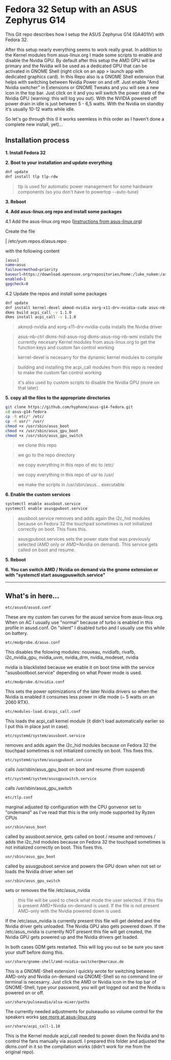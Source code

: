 # Fedora 32 Setup with an ASUS Zephyrus G14

This Git repo describes how I setup the ASUS Zephyrus G14 (GA401IV) with Fedora 32.

After this setup nearly everything seems to work really great.
In addition to the Kernel modules from asus-linux.org I made some scripts to enable and disable the Nvidia GPU. By default after this setup the AMD GPU will be primary and the Nvidia will be used as a dedicated GPU that can be activated in GNOME Shell (right click on an app > launch app with dedicated graphics card).
In this Repo also is a GNOME Shell extension that helps with switching between Nvidia Power on and off. Just enable "Amd Nvidia switcher" in Extensions or GNOME Tweaks and you will see a new icon in the top bar. Just click on it and you will switch the power state of the Nvidia GPU (warning: this will log you out).
With the NVIDIA powered off power drain in idle is just between 5 - 6,5 watts. With the Nvidia on standby it's usually 10-12 watts while idle.

So let's go through this (I it works seemless in this order as I haven't done a complete new install, yet)...

## Installation process

**1. Install Fedora 32**

**2. Boot to your installation and update everything**

```bash
dnf update
dnf install tlp tlp-rdw
```

> tlp is used for automatic power management for some hardware components (so you don't have to powertop --auto-tune)

**3. Reboot**

**4. Add asus-linux.org repo and install some packages**

4.1 Add the asus-linux.org repo ([Instructions from asus-linux.org](https://asus-linux.org/wiki/keyboard-leds-anime/))

Create the file

| /etc/yum.repos.d/asus.repo

with the following content

```bash
[asus]
name=asus
failovermethod=priority
baseurl=https://download.opensuse.org/repositories/home:/luke_nukem:/asus/Fedora_32/
enabled=1
gpgcheck=0
```

4.2 Update the repos and install some packages
```bash
dnf update
dnf install kernel-devel akmod-nvidia xorg-x11-drv-nvidia-cuda asus-nb-ctrl dkms-hid-asus-rog dkms-asus-rog-nb-wmi
dkms build acpi_call -v 1.1.0
dkms install acpi_call -v 1.1.0
```

> akmod-nvidia and xorg-x11-drv-nvidia-cuda installs the Nvidia driver

> asus-nb-ctrl dkms-hid-asus-rog dkms-asus-rog-nb-wmi installs the currently necesary Kernel modules from asus-linux.org to get the function keys and custom fan control working

> kernel-devel is necesarry for the dynamic kernel modules to compile

> building and installing the acpi_call modules from this repo is needed to make the custom fan control working

>    it's also used by custom scripts to disable the Nvidia GPU (more on that later)

**5. copy all the files to the appropriate directories**

```bash
git clone https://github.com/hyphone/asus-g14-fedora.git
cd asus-g14-fedora
cp -R etc/* /etc/
cp -R usr/* /usr/
chmod +x /usr/sbin/asus_boot
chmod +x /usr/sbin/asus_gpu_boot
chmod +x /usr/sbin/asus_gpu_switch
```
> we clone this repo

> we go to the repo directory

> we copy everything in this repo of etc to /etc/

> we copy everything in this repo of usr to /usr/

> we make the scripts in /usr/sbin/asus... executable

**6. Enable the custom services**

```bash
systemctl enable asusboot.service
systemctl enable asusgpuboot.service
```

> asusboot.service removes and adds again the i2c_hid modules because on Fedora 32 the touchpad sometimes is not initialized correctly on boot. This fixes this.

> asusgpuboot.services sets the power state that was previously selected (AMD only or AMD+Nvidia on demand). This service gets called on boot and resume.

**5. Reboot**

**6. You can switch AMD / Nvidia on demand via the gnome extension or with "systemctl start asusgpuswitch.service"**

---

## What's in here...

```
etc/asusd/asusd.conf
```
These are my custom fan curves for the asusd service from asus-linux.org.
When on AC I usually use "normal" because of turbo is enabled in this profile in asusd.conf.
On "silent" I disabled turbo and I usually use this while on battery.

```
etc/modprobe.d/asus.conf
```
This disables the folowing modules:
nouveau, nvidiafb, rivafb, i2c_nvidia_gpu, nvidia_uvm, nvidia_drm, nvidia_modeset, nvidia

nvidia is blacklisted because we enable it on boot time with the service "asusbootboot.service" depending on what Power mode is used.

```
etc/modprobe.d/nvidia.conf
```
This sets the power optimizations of the later Nvidia drivers so when the Nvidia is enabled it consumes less power in idle mode (~ 5 watts on an 2060 RTX).


```
etc/modules-load.d/acpi_call.conf
```
This loads the acpi_call kernel module (it didn't load automatically earlier so I put this in place just in case).

```
etc/systemd/system/asusboot.service
```
removes and adds again the i2c_hid modules because on Fedora 32 the touchpad sometimes is not initialized correctly on boot. This fixes this.

```
etc/systemd/system/asusgpuboot.service
```
calls /usr/sbin/asus_gpu_boot on boot and resume (from suspend)

```
etc/systemd/system/asusgpuswitch.service
```
calls /usr/sbin/asus_gpu_switch

```
etc/tlp.conf
```
marginal adjusted tlp configuration with the CPU gonvenor set to "ondemand" as I've read that this is the only mode supported by Ryzen CPUs

```
usr/sbin/asus_boot
```
called by asusboot.service, gets called on boot / resume and removes / adds the i2c_hid modules because on Fedora 32 the touchpad sometimes is not initialized correctly on boot. This fixes this.

```
usr/sbin/asus_gpu_boot
```
called by asusgpuboot.service and powers the GPU down when not set or loads the Nvidia driver when set

```
usr/sbin/asus_gpu_switch
```
sets or removes the file /etc/asus_nvidia
> this file will be used to check what mode the user selected. If this file is present AMD+Nvidia on-demand is used. If the file is not present AMD-only with the Nvidia powered down is used.

If the /etc/asus_nvidia is currently present this file will get deleted and the Nvidia driver gets unloaded. The Nvidia GPU also gets powered down.
If the /etc/asus_nvidia is currently NOT present this file will get created, the Nvidia GPU gets powered up and the Nvidia drivers get loaded.

In both cases GDM gets restarted. This will log you out so be sure you save your stuff before doing this.

```
usr/share/gnome-shell/amd-nvidia-switcher@marcaux.de
```
This is a GNOME-Shell extension I quickly wrote for switching between AMD-only and Nvidia on-demand via GNOME-Shell so no command line or terminal is necesarry.
Just click the AMD or Nvidia icon in the top bar of GNOME-Shell, type your password, you will get logged out and the Nvidia is powered on or off.

```
usr/share/pulseaudio/alsa-mixer/paths
```
The currently needed adjustments for pulseaudio so volume control for the speakers works [see more at asus-linux.org](https://asus-linux.org/wiki/g14-and-g15/hardware/audio/)

```
usr/share/acpi_call-1.10
```
This is the Kernel module acpi_call needed to power down the Nvidia and to control the fans manually via asusctl.
I prepared this folder and adjusted the dkms.conf in it so the compilation works (didn't work for me from the original repo).